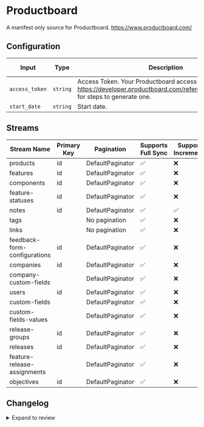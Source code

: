 # Productboard
A manifest only source for Productboard. https://www.productboard.com/

## Configuration

| Input | Type | Description | Default Value |
|-------|------|-------------|---------------|
| `access_token` | `string` | Access Token. Your Productboard access token. See https://developer.productboard.com/reference/authentication for steps to generate one. |  |
| `start_date` | `string` | Start date.  |  |

## Streams
| Stream Name | Primary Key | Pagination | Supports Full Sync | Supports Incremental |
|-------------|-------------|------------|---------------------|----------------------|
| products | id | DefaultPaginator | ✅ |  ❌  |
| features | id | DefaultPaginator | ✅ |  ❌  |
| components | id | DefaultPaginator | ✅ |  ❌  |
| feature-statuses | id | DefaultPaginator | ✅ |  ❌  |
| notes | id | DefaultPaginator | ✅ |  ✅  |
| tags |  | No pagination | ✅ |  ❌  |
| links |  | No pagination | ✅ |  ❌  |
| feedback-form-configurations | id | DefaultPaginator | ✅ |  ❌  |
| companies | id | DefaultPaginator | ✅ |  ❌  |
| company-custom-fields |  | DefaultPaginator | ✅ |  ❌  |
| users | id | DefaultPaginator | ✅ |  ❌  |
| custom-fields |  | DefaultPaginator | ✅ |  ❌  |
| custom-fields-values |  | DefaultPaginator | ✅ |  ❌  |
| release-groups | id | DefaultPaginator | ✅ |  ❌  |
| releases | id | DefaultPaginator | ✅ |  ❌  |
| feature-release-assignments |  | DefaultPaginator | ✅ |  ❌  |
| objectives | id | DefaultPaginator | ✅ |  ❌  |

## Changelog

<details>
  <summary>Expand to review</summary>

| Version | Date       | Pull Request                                             | Subject                                                                                   |
|---------|------------|----------------------------------------------------------|-------------------------------------------------------------------------------------------|
| 0.0.24 | 2025-04-19 | [58514](https://github.com/airbytehq/airbyte/pull/58514) | Update dependencies |
| 0.0.23 | 2025-04-12 | [57919](https://github.com/airbytehq/airbyte/pull/57919) | Update dependencies |
| 0.0.22 | 2025-04-05 | [57329](https://github.com/airbytehq/airbyte/pull/57329) | Update dependencies |
| 0.0.21 | 2025-03-29 | [56732](https://github.com/airbytehq/airbyte/pull/56732) | Update dependencies |
| 0.0.20 | 2025-03-22 | [56183](https://github.com/airbytehq/airbyte/pull/56183) | Update dependencies |
| 0.0.19 | 2025-03-08 | [55540](https://github.com/airbytehq/airbyte/pull/55540) | Update dependencies |
| 0.0.18 | 2025-03-01 | [54999](https://github.com/airbytehq/airbyte/pull/54999) | Update dependencies |
| 0.0.17 | 2025-02-23 | [54577](https://github.com/airbytehq/airbyte/pull/54577) | Update dependencies |
| 0.0.16 | 2025-02-15 | [53946](https://github.com/airbytehq/airbyte/pull/53946) | Update dependencies |
| 0.0.15 | 2025-02-08 | [53485](https://github.com/airbytehq/airbyte/pull/53485) | Update dependencies |
| 0.0.14 | 2025-02-01 | [53008](https://github.com/airbytehq/airbyte/pull/53008) | Update dependencies |
| 0.0.13 | 2025-01-25 | [52504](https://github.com/airbytehq/airbyte/pull/52504) | Update dependencies |
| 0.0.12 | 2025-01-18 | [51902](https://github.com/airbytehq/airbyte/pull/51902) | Update dependencies |
| 0.0.11 | 2025-01-11 | [51300](https://github.com/airbytehq/airbyte/pull/51300) | Update dependencies |
| 0.0.10 | 2024-12-28 | [50705](https://github.com/airbytehq/airbyte/pull/50705) | Update dependencies |
| 0.0.9 | 2024-12-21 | [50290](https://github.com/airbytehq/airbyte/pull/50290) | Update dependencies |
| 0.0.8 | 2024-12-14 | [49686](https://github.com/airbytehq/airbyte/pull/49686) | Update dependencies |
| 0.0.7 | 2024-12-12 | [49331](https://github.com/airbytehq/airbyte/pull/49331) | Update dependencies |
| 0.0.6 | 2024-12-11 | [49087](https://github.com/airbytehq/airbyte/pull/49087) | Starting with this version, the Docker image is now rootless. Please note that this and future versions will not be compatible with Airbyte versions earlier than 0.64 |
| 0.0.5 | 2024-11-05 | [48365](https://github.com/airbytehq/airbyte/pull/48365) | Revert to source-declarative-manifest v5.17.0 |
| 0.0.4 | 2024-11-05 | [48324](https://github.com/airbytehq/airbyte/pull/48324) | Update dependencies |
| 0.0.3 | 2024-10-29 | [47774](https://github.com/airbytehq/airbyte/pull/47774) | Update dependencies |
| 0.0.2 | 2024-10-28 | [47677](https://github.com/airbytehq/airbyte/pull/47677) | Update dependencies |
| 0.0.1 | 2024-09-13 | [45449](https://github.com/airbytehq/airbyte/pull/45449) | Initial release by [@pabloescoder](https://github.com/pabloescoder) via Connector Builder |

</details>
